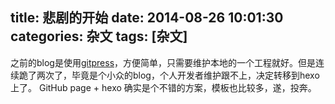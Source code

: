 title: 悲剧的开始
date: 2014-08-26 10:01:30
categories: 杂文
tags: [杂文]
---
之前的blog是使用[gitpress](www.gitpress.org)，方便简单，只需要维护本地的一个工程就好。但是连续跪了两次了，毕竟是个小众的blog，个人开发者维护跟不上，决定转移到hexo上了。
GitHub page + hexo 确实是个不错的方案，模板也比较多，遂，投奔。